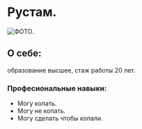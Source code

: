 # Рустам.

![ФОТО](img/Foto).

## О себе: 
образование высшее, стаж работы 20 лет.

### Професиональные навыки:

* Могу копать.
* Могу не копать.
* Могу сделать чтобы копали.